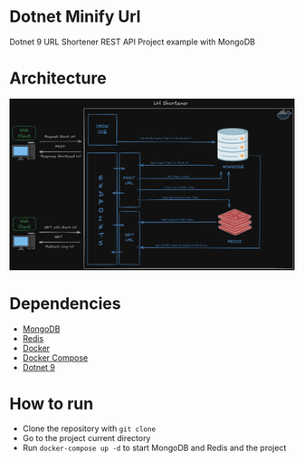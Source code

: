 # Dotnet Minify Url
Dotnet 9 URL Shortener REST API Project example with MongoDB

# Architecture
![Dotnet Minfiy Url Architecture](Statics/Adsız-2024-12-16-2000.png)

# Dependencies
- [MongoDB](https://www.mongodb.com/try/download/community)
- [Redis](https://redis.io/download)
- [Docker](https://www.docker.com/products/docker-desktop)
- [Docker Compose](https://docs.docker.com/compose/install/)
- [Dotnet 9](https://dotnet.microsoft.com/download/dotnet/9.0)

# How to run
- Clone the repository with `git clone`
- Go to the project current directory
- Run `docker-compose up -d` to start MongoDB and Redis and the project
